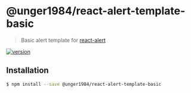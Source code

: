 # @unger1984/react-alert-template-basic

> Basic alert template for [react-alert](https://github.com/schiehll/react-alert)

[![version](https://img.shields.io/npm/v/react-alert-template-basic.svg?style=flat-square)](http://npm.im/react-alert-template-basic)

## Installation

```bash
$ npm install --save @unger1984/react-alert-template-basic
```
